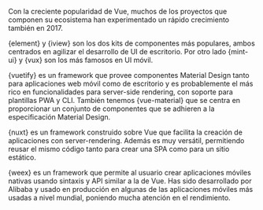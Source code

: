 Con la creciente popularidad de Vue, muchos de los proyectos que componen su ecosistema han experimentado un rápido crecimiento también en 2017.

{element} y {iview} son los dos kits de componentes más populares, ambos centrados en agilizar el desarrollo de UI de escritorio. Por otro lado {mint-ui} y {vux} son los más famosos en UI móvil.

{vuetify} es un framework que provee componentes Material Design tanto para aplicaciones web móvil como de escritorio y es probablemente el más rico en funcionalidades para server-side rendering, con soporte para plantillas PWA y CLI. También tenemos {vue-material} que se centra en proporcionar un conjunto de componentes que se adhieren a la especificación Material Design.

{nuxt} es un framework construido sobre Vue que facilita la creación de aplicaciones con server-rendering. Además es muy versátil, permitiendo reusar el mismo código tanto para crear una SPA como para un sitio estático.

{weex} es un framework que permite al usuario crear aplicaciones móviles nativas usando sintaxis y API similar a la de Vue. Has sido desarrollado por Alibaba y usado en producción en algunas de las aplicaciones móviles más usadas a nivel mundial, poniendo mucha atención en el rendimiento.
